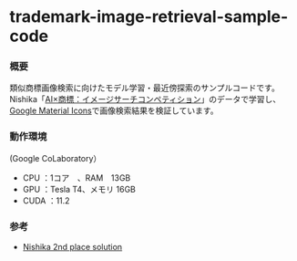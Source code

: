 # trademark-image-retrieval-sample-code

### 概要
類似商標画像検索に向けたモデル学習・最近傍探索のサンプルコードです。  
Nishika「[AI×商標：イメージサーチコンペティション](https://www.nishika.com/competitions/22/summary)」のデータで学習し、[Google Material Icons](https://fonts.google.com/icons)で画像検索結果を検証しています。



### 動作環境
 (Google CoLaboratory）
- CPU	  ：1コア　、RAM　13GB
- GPU	  ：Tesla T4、メモリ 16GB
- CUDA  ：11.2  

### 参考
- [Nishika 2nd place solution](https://github.com/anyai-28/nishika_jpo_2nd_solution)
